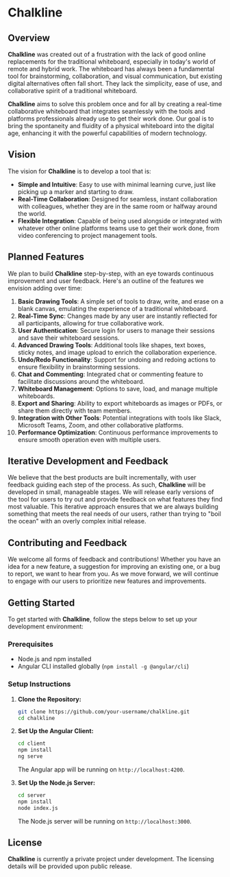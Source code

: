 # Chalkline

## Overview

**Chalkline** was created out of a frustration with the lack of good online replacements for the traditional whiteboard, especially in today's world of remote and hybrid work. The whiteboard has always been a fundamental tool for brainstorming, collaboration, and visual communication, but existing digital alternatives often fall short. They lack the simplicity, ease of use, and collaborative spirit of a traditional whiteboard.

**Chalkline** aims to solve this problem once and for all by creating a real-time collaborative whiteboard that integrates seamlessly with the tools and platforms professionals already use to get their work done. Our goal is to bring the spontaneity and fluidity of a physical whiteboard into the digital age, enhancing it with the powerful capabilities of modern technology.

## Vision

The vision for **Chalkline** is to develop a tool that is:

- **Simple and Intuitive**: Easy to use with minimal learning curve, just like picking up a marker and starting to draw.
- **Real-Time Collaboration**: Designed for seamless, instant collaboration with colleagues, whether they are in the same room or halfway around the world.
- **Flexible Integration**: Capable of being used alongside or integrated with whatever other online platforms teams use to get their work done, from video conferencing to project management tools.

## Planned Features

We plan to build **Chalkline** step-by-step, with an eye towards continuous improvement and user feedback. Here's an outline of the features we envision adding over time:

1. **Basic Drawing Tools**: A simple set of tools to draw, write, and erase on a blank canvas, emulating the experience of a traditional whiteboard.
2. **Real-Time Sync**: Changes made by any user are instantly reflected for all participants, allowing for true collaborative work.
3. **User Authentication**: Secure login for users to manage their sessions and save their whiteboard sessions.
4. **Advanced Drawing Tools**: Additional tools like shapes, text boxes, sticky notes, and image upload to enrich the collaboration experience.
5. **Undo/Redo Functionality**: Support for undoing and redoing actions to ensure flexibility in brainstorming sessions.
6. **Chat and Commenting**: Integrated chat or commenting feature to facilitate discussions around the whiteboard.
7. **Whiteboard Management**: Options to save, load, and manage multiple whiteboards.
8. **Export and Sharing**: Ability to export whiteboards as images or PDFs, or share them directly with team members.
9. **Integration with Other Tools**: Potential integrations with tools like Slack, Microsoft Teams, Zoom, and other collaborative platforms.
10. **Performance Optimization**: Continuous performance improvements to ensure smooth operation even with multiple users.

## Iterative Development and Feedback

We believe that the best products are built incrementally, with user feedback guiding each step of the process. As such, **Chalkline** will be developed in small, manageable stages. We will release early versions of the tool for users to try out and provide feedback on what features they find most valuable. This iterative approach ensures that we are always building something that meets the real needs of our users, rather than trying to "boil the ocean" with an overly complex initial release.

## Contributing and Feedback

We welcome all forms of feedback and contributions! Whether you have an idea for a new feature, a suggestion for improving an existing one, or a bug to report, we want to hear from you. As we move forward, we will continue to engage with our users to prioritize new features and improvements.

## Getting Started

To get started with **Chalkline**, follow the steps below to set up your development environment:

### Prerequisites

- Node.js and npm installed
- Angular CLI installed globally (`npm install -g @angular/cli`)

### Setup Instructions

1. **Clone the Repository:**

   ```bash
   git clone https://github.com/your-username/chalkline.git
   cd chalkline
   ```

2. **Set Up the Angular Client:**

   ```bash
   cd client
   npm install
   ng serve
   ```

   The Angular app will be running on `http://localhost:4200`.

3. **Set Up the Node.js Server:**

   ```bash
   cd server
   npm install
   node index.js
   ```

   The Node.js server will be running on `http://localhost:3000`.

## License

**Chalkline** is currently a private project under development. The licensing details will be provided upon public release.
